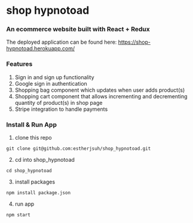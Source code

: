 # shop hypnotoad


### An ecommerce website built with React + Redux
The deployed application can be found here: https://shop-hypnotoad.herokuapp.com/


### Features
1. Sign in and sign up functionality
2. Google sign in authentication 
3. Shopping bag component which updates when user adds product(s)
4. Shopping cart component that allows incrementing and decrementing quantity of product(s) in shop page
5. Stripe integration to handle payments



### Install & Run App

1. clone this repo
```
git clone git@github.com:estherjsuh/shop_hypnotoad.git
```

2. cd into shop_hypnotoad
```
cd shop_hypnotoad
```

3. install packages
```
npm install package.json
```

4. run app
```
npm start
```
